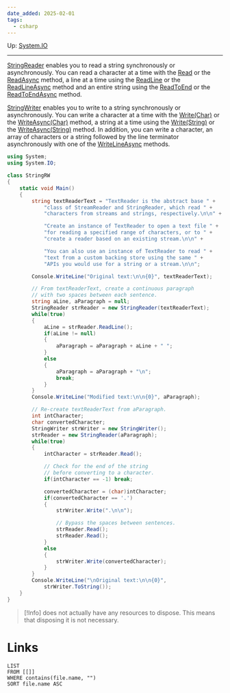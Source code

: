 ```yaml
---
date_added: 2025-02-01
tags:
  - csharp
---
```

Up: [System.IO](System.IO.md)
___
[StringReader](https://learn.microsoft.com/en-us/dotnet/api/system.io.stringreader?view=net-9.0) enables you to read a string synchronously or asynchronously. You can read a character at a time with the [Read](https://learn.microsoft.com/en-us/dotnet/api/system.io.stringreader.read?view=net-9.0) or the [ReadAsync](https://learn.microsoft.com/en-us/dotnet/api/system.io.stringreader.readasync?view=net-9.0) method, a line at a time using the [ReadLine](https://learn.microsoft.com/en-us/dotnet/api/system.io.stringreader.readline?view=net-9.0) or the [ReadLineAsync](https://learn.microsoft.com/en-us/dotnet/api/system.io.stringreader.readlineasync?view=net-9.0) method and an entire string using the [ReadToEnd](https://learn.microsoft.com/en-us/dotnet/api/system.io.stringreader.readtoend?view=net-9.0) or the [ReadToEndAsync](https://learn.microsoft.com/en-us/dotnet/api/system.io.stringreader.readtoendasync?view=net-9.0) method.

[StringWriter](https://learn.microsoft.com/en-us/dotnet/api/system.io.stringwriter?view=net-9.0) enables you to write to a string synchronously or asynchronously. You can write a character at a time with the [Write(Char)](https://learn.microsoft.com/en-us/dotnet/api/system.io.stringwriter.write?view=net-9.0#system-io-stringwriter-write(system-char)) or the [WriteAsync(Char)](https://learn.microsoft.com/en-us/dotnet/api/system.io.stringwriter.writeasync?view=net-9.0#system-io-stringwriter-writeasync(system-char)) method, a string at a time using the [Write(String)](https://learn.microsoft.com/en-us/dotnet/api/system.io.stringwriter.write?view=net-9.0#system-io-stringwriter-write(system-string)) or the [WriteAsync(String)](https://learn.microsoft.com/en-us/dotnet/api/system.io.stringwriter.writeasync?view=net-9.0#system-io-stringwriter-writeasync(system-string)) method. In addition, you can write a character, an array of characters or a string followed by the line terminator asynchronously with one of the [WriteLineAsync](https://learn.microsoft.com/en-us/dotnet/api/system.io.stringwriter.writelineasync?view=net-9.0) methods.

```cs
using System;
using System.IO;

class StringRW
{
    static void Main()
    {
        string textReaderText = "TextReader is the abstract base " +
            "class of StreamReader and StringReader, which read " +
            "characters from streams and strings, respectively.\n\n" +

            "Create an instance of TextReader to open a text file " +
            "for reading a specified range of characters, or to " +
            "create a reader based on an existing stream.\n\n" +

            "You can also use an instance of TextReader to read " +
            "text from a custom backing store using the same " +
            "APIs you would use for a string or a stream.\n\n";

        Console.WriteLine("Original text:\n\n{0}", textReaderText);

        // From textReaderText, create a continuous paragraph
        // with two spaces between each sentence.
        string aLine, aParagraph = null;
        StringReader strReader = new StringReader(textReaderText);
        while(true)
        {
            aLine = strReader.ReadLine();
            if(aLine != null)
            {
                aParagraph = aParagraph + aLine + " ";
            }
            else
            {
                aParagraph = aParagraph + "\n";
                break;
            }
        }
        Console.WriteLine("Modified text:\n\n{0}", aParagraph);

        // Re-create textReaderText from aParagraph.
        int intCharacter;
        char convertedCharacter;
        StringWriter strWriter = new StringWriter();
        strReader = new StringReader(aParagraph);
        while(true)
        {
            intCharacter = strReader.Read();

            // Check for the end of the string
            // before converting to a character.
            if(intCharacter == -1) break;

            convertedCharacter = (char)intCharacter;
            if(convertedCharacter == '.')
            {
                strWriter.Write(".\n\n");

                // Bypass the spaces between sentences.
                strReader.Read();
                strReader.Read();
            }
            else
            {
                strWriter.Write(convertedCharacter);
            }
        }
        Console.WriteLine("\nOriginal text:\n\n{0}",
            strWriter.ToString());
    }
}
```

>[!Info]
> does not actually have any resources to dispose. This means that disposing it is not necessary.


# Links
```dataview
LIST
FROM [[]]
WHERE contains(file.name, "")
SORT file.name ASC
```

